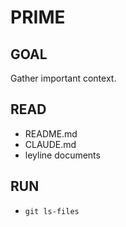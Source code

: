 # PRIME

## GOAL
Gather important context.

## READ
- README.md
- CLAUDE.md
- leyline documents

## RUN
- `git ls-files`

